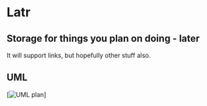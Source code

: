 # Latr
## Storage for things you plan on doing - later
It will support links, but hopefully other stuff also.

## UML

[![UML plan](http://yuml.me/b7561922)]